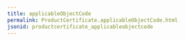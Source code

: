 ```yaml
---
title: applicableObjectCode
permalink: ProductCertificate.applicableObjectCode.html
jsonid: productcertificate_applicableobjectcode
---
```

